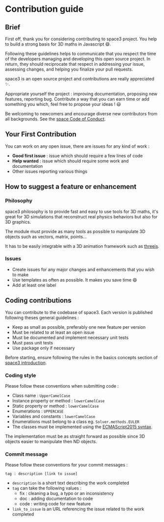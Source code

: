 # Contribution guide

## Brief

First off, thank you for considering contributing to space3 project. 
You help to build a strong basis for 3D maths in Javascript :smile:.

Following these guidelines helps to communicate that you respect the time of the developers managing and developing this open source project. 
In return, they should reciprocate that respect in addressing your issue, assessing changes, and helping you finalize your pull requests.

space3 is an open source project and contributions are really appreciated :sparkles:.

Appropriate yourself the project : improving documentation, proposing new features, reporting bug. 
Contribute a way that you can earn time or add something you which, feel free to propose your ideas ! :smiley:

Be welcoming to newcomers and encourage diverse new contributors from all backgrounds.
See the [space Code of Conduct](https://github.com/samiBendou/space/blob/master/CODE_OF_CONDUCT.md).

## Your First Contribution

You can work on any open issue, there are issues for any kind of work :
* **Good first issue** : issue which should require a few lines of code
* **Help wanted** : issue which should require some work and documentation
* Other issues reporting various things

## How to suggest a feature or enhancement

### Philosophy
space3 philosophy is to provide fast and easy to use tools for 3D maths, it's great for 3D simulations that reconstruct
real physics behaviors but also for 3D graphics.

The module must provide as many tools as possible to manipulate 3D objects such as vectors, matrix, points...

It has to be easily integrable with a 3D animation framework such as [threejs](https://threejs.org/).

### Issues
* Create issues for any major changes and enhancements that you wish to make
* Use templates as often as possible. It makes you save time :smile:
* Add at least one label

## Coding contributions
You can contribute to the codebase of space3. Each version is published following theses general guidelines :

* Keep as small as possible, preferably one new feature per version
* Must be related to at least an open issue
* Must be documented and implement necessary unit tests
* Must pass unit tests
* Use package only if necessary

Before starting, ensure following the rules in the basics concepts section of [space3 introduction]().

### Coding style

Please follow these conventions when submitting code :
* Class name : `UpperCamelCase`
* Instance property or method : `lowerCamelCase`
* Static property or method : `lowerCamelCase`
* Enumerations : `UPPERCASE`
* Variables and constants : `lowerCamelCase`
* Enumerations must belong to a class eg. `Solver.methods.EULER`
* The classes must be implemented using the [ECMAScript2015 syntax](https://developer.mozilla.org/fr/docs/Web/JavaScript/Reference/Classes).

The implementation must be as straight forward as possible since 3D objects easier to manipulate then ND objects.

### Commit message

Please follow these conventions for your commit messages :
```
tag : description [link to issue]
```
* `description` is a short text describing the work completed
* `tag` can take the following values :
    * fix : cleaning a bug, a typo or an inconsistency
    * doc : adding documentation to code
    * code : writing code for new feature
* `link_to_issue` is an URL referencing the issue related to the work completed